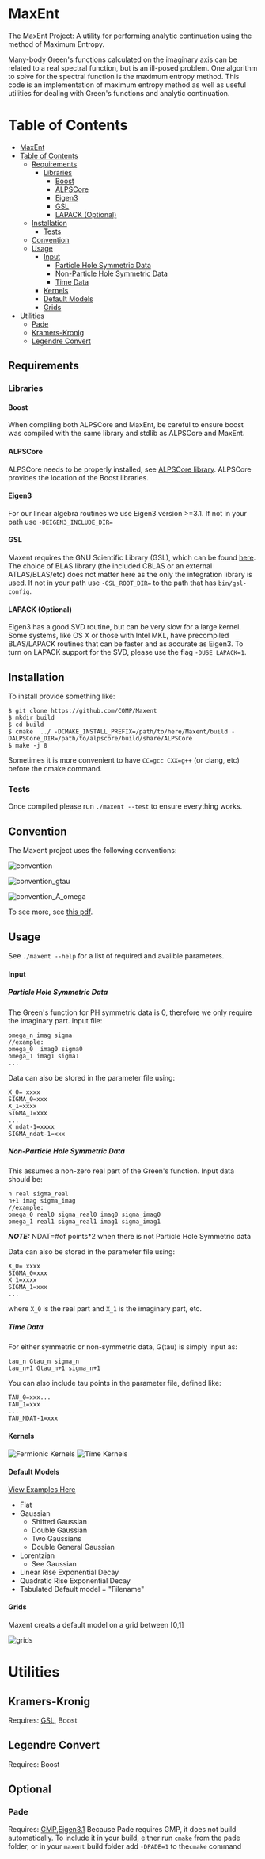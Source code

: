 MaxEnt
======

The MaxEnt Project: A utility for performing analytic continuation using the method of Maximum Entropy.

Many-body Green's functions calculated on the imaginary axis can be related to a real spectral function, but is an ill-posed problem. One algorithm to solve for the spectral function is the maximum entropy method. This code is an implementation of maximum entropy method as well as useful utilities for dealing with Green's functions and analytic continuation. 

Table of Contents
=================
  * [MaxEnt](#maxent)
  * [Table of Contents](#table-of-contents)
    * [Requirements](#requirements)
      * [Libraries](#libraries)
        * [Boost](#boost)
        * [ALPSCore](#alpscore)
        * [Eigen3](#eigen3)
        * [GSL](#gsl)
        * [LAPACK (Optional)](#lapack-optional)
    * [Installation](#installation)
      * [Tests](#tests)
    * [Convention](#convention)
    * [Usage](#usage)
        * [Input](#input)
          * [Particle Hole Symmetric Data](#particle-hole-symmetric-data)
          * [Non-Particle Hole Symmetric Data](#non-particle-hole-symmetric-data)
          * [Time Data](#time-data)
        * [Kernels](#kernels)
        * [Default Models](#default-models)
        * [Grids](#grids)
  * [Utilities](#utilities)
    * [Pade](#pade)
    * [Kramers-Kronig](#kramers-kronig)
    * [Legendre Convert](#legendre-convert)

## Requirements

### Libraries

#### Boost
When compiling both ALPSCore and MaxEnt, be careful to ensure boost was compiled with the same library and stdlib as ALPSCore and MaxEnt.   

#### ALPSCore
ALPSCore needs to be properly installed, see [ALPSCore library](https://github.com/ALPSCore/ALPSCore). ALPSCore provides the location of the Boost libraries.

#### Eigen3
For our linear algebra routines we use Eigen3 version >=3.1. If not in your path use `-DEIGEN3_INCLUDE_DIR=`

#### GSL
Maxent requires the GNU Scientific Library (GSL), which can be found [here](https://www.gnu.org/software/gsl/). The choice of BLAS library (the included CBLAS or an external ATLAS/BLAS/etc) does not matter here as the only the integration library is used. If not in your path use `-GSL_ROOT_DIR=` to the path that has `bin/gsl-config`.

#### LAPACK (Optional)
Eigen3 has a good SVD routine, but can be very slow for a large kernel.
Some systems, like OS X or those with Intel MKL, have precompiled BLAS/LAPACK routines that can be faster and as accurate as Eigen3.
To turn on LAPACK support for the SVD, please use the flag `-DUSE_LAPACK=1`. 


## Installation
To install provide something like:
```
$ git clone https://github.com/CQMP/Maxent  
$ mkdir build  
$ cd build  
$ cmake  ../ -DCMAKE_INSTALL_PREFIX=/path/to/here/Maxent/build -DALPSCore_DIR=/path/to/alpscore/build/share/ALPSCore
$ make -j 8
```
Sometimes it is more convenient to have `CC=gcc CXX=g++` (or clang, etc) before the cmake command.

### Tests
Once compiled please run `./maxent --test`
to ensure everything works.  

## Convention
The Maxent project uses the following conventions:

![convention](https://cloud.githubusercontent.com/assets/7354063/10086355/ef8c8362-62db-11e5-938a-1c24139c72df.png)

![convention_gtau](https://cloud.githubusercontent.com/assets/7354063/10086425/570a68ce-62dc-11e5-8cd3-1e871f89c695.png) 

![convention_A_omega](https://cloud.githubusercontent.com/assets/7354063/10056184/0ce6afd4-6208-11e5-9bdd-556ae958857c.png)

To see more, see [this pdf](examples/conventions_and_kernels.pdf).

## Usage
See `./maxent --help` for a list of required and availble parameters. 

#### Input
##### Particle Hole Symmetric Data
The Green's function for PH symmetric data is 0, therefore we only require the imaginary part.
Input file:
```
omega_n imag sigma
//example:
omega_0  imag0 sigma0
omega_1 imag1 sigma1
...
```
Data can also be stored in the parameter file using:
```
X_0= xxxx
SIGMA_0=xxx
X_1=xxxx
SIGMA_1=xxx
...
X_ndat-1=xxxx
SIGMA_ndat-1=xxx
```
##### Non-Particle Hole Symmetric Data
This assumes a non-zero real part of the Green's function. Input data should be:
```
n real sigma_real
n+1 imag sigma_imag
//example:
omega_0 real0 sigma_real0 imag0 sigma_imag0
omega_1 real1 sigma_real1 imag1 sigma_imag1
```
**_NOTE:_** NDAT=#of points*2 when there is not Particle Hole Symmetric data  

Data can also be stored in the parameter file using:
```
X_0= xxxx
SIGMA_0=xxx
X_1=xxxx
SIGMA_1=xxx
...
```
where `X_0` is the real part and `X_1` is the imaginary part, etc.
##### Time Data
For either symmetric or non-symmetric data, G(tau) is simply input as:
```
tau_n Gtau_n sigma_n
tau_n+1 Gtau_n+1 sigma_n+1
```
You can also include tau points in the parameter file, defined like:
 ```
 TAU_0=xxx...
 TAU_1=xxx
 ...
 TAU_NDAT-1=xxx
 ```
#### Kernels
![Fermionic Kernels](https://cloud.githubusercontent.com/assets/7354063/10101709/42e4cae2-6368-11e5-999b-0483d4f4358f.png)
![Time Kernels](https://cloud.githubusercontent.com/assets/7354063/8755770/57c4ab3e-2c9b-11e5-98a3-1a073d67ee34.png)

#### Default Models
[View Examples Here](examples/default_models.pdf)
* Flat
* Gaussian
  * Shifted Gaussian
  * Double Gaussian
  * Two Gaussians
  * Double General Gaussian
* Lorentzian
  * See Gaussian
* Linear Rise Exponential Decay
* Quadratic Rise Exponential Decay
* Tabulated Default model = "Filename"

#### Grids
Maxent creats a default model on a grid between [0,1]

![grids](https://cloud.githubusercontent.com/assets/7354063/14571315/8ac93a8e-0316-11e6-8255-b9756a2710e8.png)
  

# Utilities
## Kramers-Kronig
Requires: [GSL](http://www.gnu.org/software/gsl/), Boost
## Legendre Convert
Requires: Boost
## Optional
### Pade
Requires: [GMP](https://gmplib.org/),[Eigen3.1](http://eigen.tuxfamily.org/index.php?title=Main_Page)
Because Pade requires GMP, it does not build automatically. To include it in your build, either run `cmake` from the pade folder, or in your `maxent` build folder add `-DPADE=1` to the`cmake` command 
